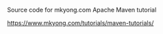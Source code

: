 
Source code for mkyong.com Apache Maven tutorial

https://www.mkyong.com/tutorials/maven-tutorials/
